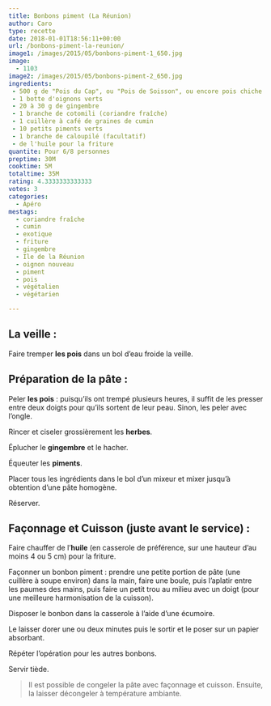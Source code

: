 ```yaml
---
title: Bonbons piment (La Réunion)
author: Caro
type: recette
date: 2018-01-01T18:56:11+00:00
url: /bonbons-piment-la-reunion/
image1: /images/2015/05/bonbons-piment-1_650.jpg
image:
  - 1103
image2: /images/2015/05/bonbons-piment-2_650.jpg
ingredients:
 - 500 g de "Pois du Cap", ou "Pois de Soisson", ou encore pois chiche
 - 1 botte d'oignons verts
 - 20 à 30 g de gingembre
 - 1 branche de cotomili (coriandre fraîche)
 - 1 cuillère à café de graines de cumin
 - 10 petits piments verts
 - 1 branche de caloupilé (facultatif)
 - de l'huile pour la friture
quantite: Pour 6/8 personnes
preptime: 30M
cooktime: 5M
totaltime: 35M
rating: 4.3333333333333
votes: 3
categories:
  - Apéro
mestags:
  - coriandre fraîche
  - cumin
  - exotique
  - friture
  - gingembre
  - Ile de la Réunion
  - oignon nouveau
  - piment
  - pois
  - végétalien
  - végétarien

---
```

## La veille :

Faire tremper **les pois** dans un bol d&rsquo;eau froide la veille.

## Préparation de la pâte :

Peler **les pois** : puisqu&rsquo;ils ont trempé plusieurs heures, il suffit de les presser entre deux doigts pour qu&rsquo;ils sortent de leur peau. Sinon, les peler avec l&rsquo;ongle.

Rincer et ciseler grossièrement les **herbes**.

Éplucher le **gingembre** et le hacher.

Équeuter les **piments**.

Placer tous les ingrédients dans le bol d&rsquo;un mixeur et mixer jusqu&rsquo;à obtention d&rsquo;une pâte homogène.

Réserver.

## Façonnage et Cuisson (juste avant le service) :

Faire chauffer de l&rsquo;**huile** (en casserole de préférence, sur une hauteur d&rsquo;au moins 4 ou 5 cm) pour la friture.

Façonner un bonbon piment : prendre une petite portion de pâte (une cuillère à soupe environ) dans la main, faire une boule, puis l&rsquo;aplatir entre les paumes des mains, puis faire un petit trou au milieu avec un doigt (pour une meilleure harmonisation de la cuisson).

Disposer le bonbon dans la casserole à l&rsquo;aide d&rsquo;une écumoire.

Le laisser dorer une ou deux minutes puis le sortir et le poser sur un papier absorbant.

Répéter l&rsquo;opération pour les autres bonbons.

Servir tiède.

> Il est possible de congeler la pâte avec façonnage et cuisson. Ensuite, la laisser décongeler à température ambiante.

&nbsp;
